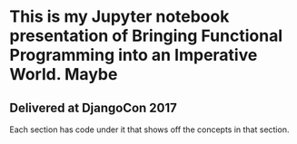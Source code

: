 # This is my Jupyter notebook presentation of Bringing Functional Programming into an Imperative World. Maybe

## Delivered at DjangoCon 2017

Each section has code under it that shows off the concepts in that section. 
